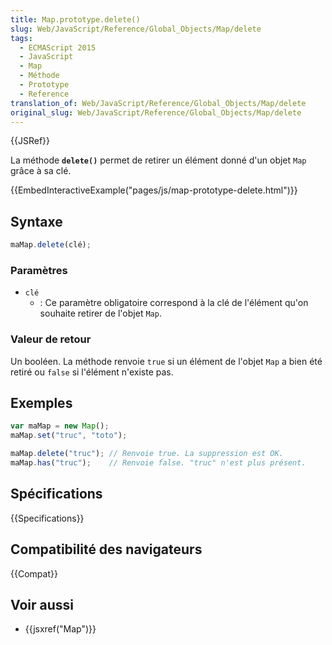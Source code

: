 ```yaml
---
title: Map.prototype.delete()
slug: Web/JavaScript/Reference/Global_Objects/Map/delete
tags:
  - ECMAScript 2015
  - JavaScript
  - Map
  - Méthode
  - Prototype
  - Reference
translation_of: Web/JavaScript/Reference/Global_Objects/Map/delete
original_slug: Web/JavaScript/Reference/Global_Objects/Map/delete
---
```


{{JSRef}}

La méthode **`delete()`** permet de retirer un élément donné d'un objet `Map` grâce à sa clé.

{{EmbedInteractiveExample("pages/js/map-prototype-delete.html")}}

## Syntaxe

```js
maMap.delete(clé);
```

### Paramètres

- `clé`
  - : Ce paramètre obligatoire correspond à la clé de l'élément qu'on souhaite retirer de l'objet `Map`.

### Valeur de retour

Un booléen. La méthode renvoie `true` si un élément de l'objet `Map` a bien été retiré ou `false` si l'élément n'existe pas.

## Exemples

```js
var maMap = new Map();
maMap.set("truc", "toto");

maMap.delete("truc"); // Renvoie true. La suppression est OK.
maMap.has("truc");    // Renvoie false. "truc" n'est plus présent.
```

## Spécifications

{{Specifications}}

## Compatibilité des navigateurs

{{Compat}}

## Voir aussi

- {{jsxref("Map")}}
